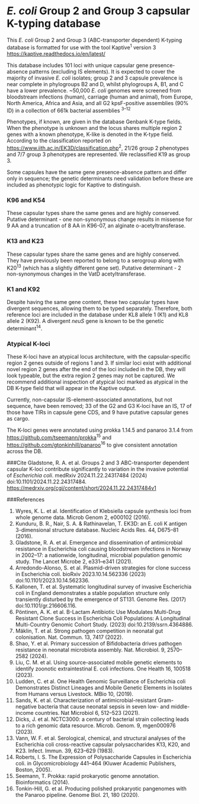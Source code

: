 # _E. coli_ Group 2 and Group 3 capsular K-typing database

This _E. coli_ Group 2 and Group 3 (ABC-transporter dependent) K-typing database is formatted for use with the tool Kaptive<sup>1</sup> version 3 https://kaptive.readthedocs.io/en/latest/

This database includes 101 loci with unique capsular gene presence-absence patterns (excluding IS elements). It is expected to cover the majority of invasive _E. coli_ isolates; group 2 and 3 capsule prevalence is near complete in phylogroups B2 and D, whilst phylogroups A, B1, and C have a lower prevalence. ~50,000 _E. coli_ genomes were screened from bloodstream infections (human), carriage (human and animal), from Europe, North America, Africa and Asia, and all G2 kpsF-positive assemblies (90% ID) in a collection of 661k bacterial assemblies <sup>3–12</sup>

Phenotypes, if known, are given in the database Genbank K-type fields. When the phenotype is unknown and the locus shares multiple region 2 genes with a known phenotype, K-like is denoted in the K-type field. According to the classification reported on https://www.iith.ac.in/EK3D/classification.php<sup>2</sup>, 21/26 group 2 phenotypes and 7/7 group 3 phenotypes are represented. We reclassified K19 as group 3.

Some capsules have the same gene presence-absence pattern and differ only in sequence; the genetic determinants need validation before these are included as phenotypic logic for Kaptive to distinguish.
###	K96 and K54
These capsular types share the same genes and are highly conserved.
Putative determinant - one non-synonymous change results in missense for 9 AA and a truncation of 8 AA in K96-07, an alginate o-acetyltransferase.
###	K13 and K23
These capsular types share the same genes and are highly conserved. They have previously been reported to belong to a serogroup along with K20<sup>13</sup> (which has a slightly different gene set).
Putative determinant - 2 non-synonymous changes in the VatD acetyltransferase.
###	K1 and K92
Despite having the same gene content, these two capsular types have divergent sequences, allowing them to be typed separately. Therefore, both reference loci are included in the database under KL8 allele 1 (K1) and KL8 allele 2 (K92). A divergent _neuS_ gene is known to be the genetic determinant<sup>14</sup>.
###	Atypical K-loci
These K-loci have an atypical locus architecture, with the capsular-specific region 2 genes outside of regions 1 and 3. If similar loci exist with additional novel region 2 genes after the end of the loci included in the DB, they will look typeable, but the extra region 2 genes may not be captured. We recommend additional inspection of atypical loci marked as atypical in the DB K-type field that will appear in the Kaptive output. 

Currently, non-capsular IS-element-associated annotations, but not sequence, have been removed; 33 of the G2 and G3 K-loci have an IS, 17 of those have TIRs in capsule gene CDS, and 9 have putative capsular genes as cargo.

The K-loci genes were annotated using prokka 1.14.5 and panaroo 3.1.4 from https://github.com/tseemann/prokka<sup>15</sup> and https://github.com/gtonkinhill/panaroo<sup>16</sup> to give consistent annotation across the DB.

###Cite
Gladstone, R. A. et al. Groups 2 and 3 ABC-transporter dependent capsular K-loci contribute significantly to variation in the invasive potential of _Escherichia coli_. medRxiv 2024.11.22.24317484 (2024) doi:10.1101/2024.11.22.24317484.
https://medrxiv.org/cgi/content/short/2024.11.22.24317484v1 

###References
1.	Wyres, K. L. et al. Identification of Klebsiella capsule synthesis loci from whole genome data. Microb Genom 2, e000102 (2016).
2.	Kunduru, B. R., Nair, S. A. & Rathinavelan, T. EK3D: an E. coli K antigen 3-dimensional structure database. Nucleic Acids Res. 44, D675–81 (2016).
3.	Gladstone, R. A. et al. Emergence and dissemination of antimicrobial resistance in Escherichia coli causing bloodstream infections in Norway in 2002–17: a nationwide, longitudinal, microbial population genomic study. The Lancet Microbe 2, e331–e341 (2021).
4.	Arredondo-Alonso, S. et al. Plasmid-driven strategies for clone success in Escherichia coli. bioRxiv 2023.10.14.562336 (2023) doi:10.1101/2023.10.14.562336.
5.	Kallonen, T. et al. Systematic longitudinal survey of invasive Escherichia coli in England demonstrates a stable population structure only transiently disturbed by the emergence of ST131. Genome Res. (2017) doi:10.1101/gr.216606.116.
6.	Pöntinen, A. K. et al. Β-Lactam Antibiotic Use Modulates Multi-Drug Resistant Clone Success in Escherichia Coli Populations: A Longitudinal Multi-Country Genomic Cohort Study. (2023) doi:10.2139/ssrn.4364886.
7.	Mäklin, T. et al. Strong pathogen competition in neonatal gut colonisation. Nat. Commun. 13, 7417 (2022).
8.	Shao, Y. et al. Primary succession of Bifidobacteria drives pathogen resistance in neonatal microbiota assembly. Nat. Microbiol. 9, 2570–2582 (2024).
9.	Liu, C. M. et al. Using source-associated mobile genetic elements to identify zoonotic extraintestinal E. coli infections. One Health 16, 100518 (2023).
10.	Ludden, C. et al. One Health Genomic Surveillance of Escherichia coli Demonstrates Distinct Lineages and Mobile Genetic Elements in Isolates from Humans versus Livestock. MBio 10, (2019).
11.	Sands, K. et al. Characterization of antimicrobial-resistant Gram-negative bacteria that cause neonatal sepsis in seven low- and middle-income countries. Nat Microbiol 6, 512–523 (2021).
12.	Dicks, J. et al. NCTC3000: a century of bacterial strain collecting leads to a rich genomic data resource. Microb. Genom. 9, mgen000976 (2023).
13.	Vann, W. F. et al. Serological, chemical, and structural analyses of the Escherichia coli cross-reactive capsular polysaccharides K13, K20, and K23. Infect. Immun. 39, 623–629 (1983).
14.	Roberts, I. S. The Expression of Polysaccharide Capsules in Escherichia coli. in Glycomicrobiology 441–464 (Kluwer Academic Publishers, Boston, 2005).
15.	Seemann, T. Prokka: rapid prokaryotic genome annotation. Bioinformatics (2014).
16.	Tonkin-Hill, G. et al. Producing polished prokaryotic pangenomes with the Panaroo pipeline. Genome Biol. 21, 180 (2020).
